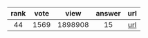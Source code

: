 
| rank | vote | view | answer | url |
|:-:|:-:|:-:|:-:|:-:|
|44|1569|1898908|15| [url](http://stackoverflow.com/questions/5137497/find-current-directory-and-files-directory) |
